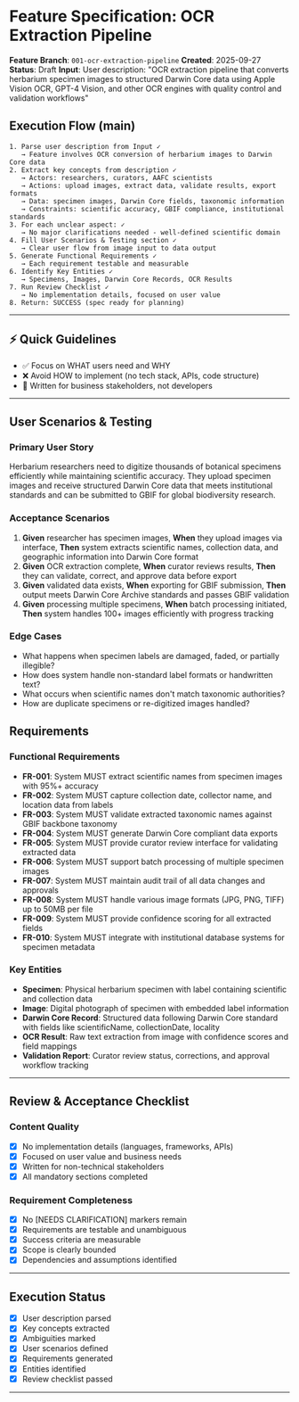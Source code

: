 # Feature Specification: OCR Extraction Pipeline

**Feature Branch**: `001-ocr-extraction-pipeline`
**Created**: 2025-09-27
**Status**: Draft
**Input**: User description: "OCR extraction pipeline that converts herbarium specimen images to structured Darwin Core data using Apple Vision OCR, GPT-4 Vision, and other OCR engines with quality control and validation workflows"

## Execution Flow (main)
```
1. Parse user description from Input ✓
   → Feature involves OCR conversion of herbarium images to Darwin Core data
2. Extract key concepts from description ✓
   → Actors: researchers, curators, AAFC scientists
   → Actions: upload images, extract data, validate results, export formats
   → Data: specimen images, Darwin Core fields, taxonomic information
   → Constraints: scientific accuracy, GBIF compliance, institutional standards
3. For each unclear aspect: ✓
   → No major clarifications needed - well-defined scientific domain
4. Fill User Scenarios & Testing section ✓
   → Clear user flow from image input to data output
5. Generate Functional Requirements ✓
   → Each requirement testable and measurable
6. Identify Key Entities ✓
   → Specimens, Images, Darwin Core Records, OCR Results
7. Run Review Checklist ✓
   → No implementation details, focused on user value
8. Return: SUCCESS (spec ready for planning)
```

---

## ⚡ Quick Guidelines
- ✅ Focus on WHAT users need and WHY
- ❌ Avoid HOW to implement (no tech stack, APIs, code structure)
- 👥 Written for business stakeholders, not developers

---

## User Scenarios & Testing

### Primary User Story
Herbarium researchers need to digitize thousands of botanical specimens efficiently while maintaining scientific accuracy. They upload specimen images and receive structured Darwin Core data that meets institutional standards and can be submitted to GBIF for global biodiversity research.

### Acceptance Scenarios
1. **Given** researcher has specimen images, **When** they upload images via interface, **Then** system extracts scientific names, collection data, and geographic information into Darwin Core format
2. **Given** OCR extraction complete, **When** curator reviews results, **Then** they can validate, correct, and approve data before export
3. **Given** validated data exists, **When** exporting for GBIF submission, **Then** output meets Darwin Core Archive standards and passes GBIF validation
4. **Given** processing multiple specimens, **When** batch processing initiated, **Then** system handles 100+ images efficiently with progress tracking

### Edge Cases
- What happens when specimen labels are damaged, faded, or partially illegible?
- How does system handle non-standard label formats or handwritten text?
- What occurs when scientific names don't match taxonomic authorities?
- How are duplicate specimens or re-digitized images handled?

## Requirements

### Functional Requirements
- **FR-001**: System MUST extract scientific names from specimen images with 95%+ accuracy
- **FR-002**: System MUST capture collection date, collector name, and location data from labels
- **FR-003**: System MUST validate extracted taxonomic names against GBIF backbone taxonomy
- **FR-004**: System MUST generate Darwin Core compliant data exports
- **FR-005**: System MUST provide curator review interface for validating extracted data
- **FR-006**: System MUST support batch processing of multiple specimen images
- **FR-007**: System MUST maintain audit trail of all data changes and approvals
- **FR-008**: System MUST handle various image formats (JPG, PNG, TIFF) up to 50MB per file
- **FR-009**: System MUST provide confidence scoring for all extracted fields
- **FR-010**: System MUST integrate with institutional database systems for specimen metadata

### Key Entities
- **Specimen**: Physical herbarium specimen with label containing scientific and collection data
- **Image**: Digital photograph of specimen with embedded label information
- **Darwin Core Record**: Structured data following Darwin Core standard with fields like scientificName, collectionDate, locality
- **OCR Result**: Raw text extraction from image with confidence scores and field mappings
- **Validation Report**: Curator review status, corrections, and approval workflow tracking

---

## Review & Acceptance Checklist

### Content Quality
- [x] No implementation details (languages, frameworks, APIs)
- [x] Focused on user value and business needs
- [x] Written for non-technical stakeholders
- [x] All mandatory sections completed

### Requirement Completeness
- [x] No [NEEDS CLARIFICATION] markers remain
- [x] Requirements are testable and unambiguous
- [x] Success criteria are measurable
- [x] Scope is clearly bounded
- [x] Dependencies and assumptions identified

---

## Execution Status

- [x] User description parsed
- [x] Key concepts extracted
- [x] Ambiguities marked
- [x] User scenarios defined
- [x] Requirements generated
- [x] Entities identified
- [x] Review checklist passed

---